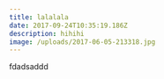 ```yaml
---
title: lalalala
date: 2017-09-24T10:35:19.186Z
description: hihihi
image: /uploads/2017-06-05-213318.jpg
---
```

fdadsaddd
